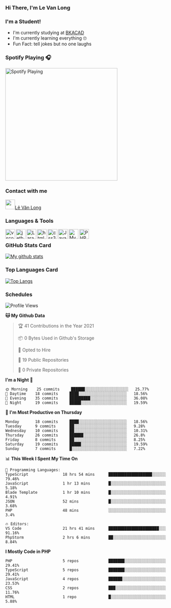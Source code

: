 ### Hi There, I'm Le Van Long 

### I'm a Student!
- I'm currently studying at [BKACAD](https://bkacad.edu.vn/)
- I'm currently learning everything 🙄
- Fun Fact: tell jokes but no one laughs

### Spotify Playing 🎧
[<img src="https://spotify-readme.hiiamlongdz.vercel.app/api/spotify-playing" alt="Spotify Playing" width="350" />](https://open.spotify.com/playlist/37i9dQZF1DX1e2VSJFudND)


### Contact with me

[<img src="https://img.icons8.com/dusk/64/000000/facebook-new--v2.png" width="30px"/>Lê Văn Long](https://www.facebook.com/HiiamLongdzz)

### Languages & Tools
<img align="left" alt="vscode" src="https://img.icons8.com/dusk/64/000000/visual-studio-code-2019.png" width="30px"/>
<img align="left" alt="jetbrain" src="https://camo.githubusercontent.com/8268dcfb76697dd53286590ec9b4385d7a0b89ce/68747470733a2f2f63646e2e6a7364656c6976722e6e65742f6e706d2f73696d706c652d69636f6e734076332f69636f6e732f6a6574627261696e732e737667" width="30px"/>
<img align="left" alt="Laravel" src="https://img.icons8.com/ios/50/000000/laravel.png" width="30px"/>
<img align="left" alt="html5" src="https://img.icons8.com/dusk/64/000000/html-5.png" width="30px"/>
<img align="left" alt="css3" src="https://img.icons8.com/dusk/64/000000/css3.png" width="30px"/>
<img align="left" alt="JavaScript" src="https://img.icons8.com/dusk/64/000000/javascript.png" width="30px"/>
<img align="left" alt="MySQL" src="https://img.icons8.com/ios-filled/50/000000/mysql-logo.png" width="30px"/>
<img align="left" alt="PHP" src="https://img.icons8.com/dusk/64/000000/php-logo.png" width="30px"/>

<br />

### GitHub Stats Card
[![My github stats](https://github-readme-stats.vercel.app/api?username=HiiamLongdz&show_icons=true)](https://github-readme-stats.vercel.app/api?username=HiiamLongdz&show_icons=true)

### Top Languages Card
[![Top Langs](https://github-readme-stats.vercel.app/api/top-langs/?username=HiiamLongdz&layout=compact)](https://github-readme-stats.vercel.app/api/top-langs/?username=HiiamLongdz&layout=compact)

### Schedules
<!--START_SECTION:waka-->
![Profile Views](http://img.shields.io/badge/Profile%20Views-0-blue)

**🐱 My Github Data** 

> 🏆 41 Contributions in the Year 2021
 > 
> 📦 0 Bytes Used in Github's Storage 
 > 
> 💼 Opted to Hire
 > 
> 📜 19 Public Repositories 
 > 
> 🔑 0 Private Repositories  
 > 
**I'm a Night 🦉** 

```text
🌞 Morning    25 commits     ██████░░░░░░░░░░░░░░░░░░░   25.77% 
🌆 Daytime    18 commits     ████░░░░░░░░░░░░░░░░░░░░░   18.56% 
🌃 Evening    35 commits     █████████░░░░░░░░░░░░░░░░   36.08% 
🌙 Night      19 commits     █████░░░░░░░░░░░░░░░░░░░░   19.59%

```
📅 **I'm Most Productive on Thursday** 

```text
Monday       18 commits     ████░░░░░░░░░░░░░░░░░░░░░   18.56% 
Tuesday      9 commits      ██░░░░░░░░░░░░░░░░░░░░░░░   9.28% 
Wednesday    10 commits     ██░░░░░░░░░░░░░░░░░░░░░░░   10.31% 
Thursday     26 commits     ██████░░░░░░░░░░░░░░░░░░░   26.8% 
Friday       8 commits      ██░░░░░░░░░░░░░░░░░░░░░░░   8.25% 
Saturday     19 commits     █████░░░░░░░░░░░░░░░░░░░░   19.59% 
Sunday       7 commits      █░░░░░░░░░░░░░░░░░░░░░░░░   7.22%

```


📊 **This Week I Spent My Time On** 

```text
💬 Programming Languages: 
TypeScript               18 hrs 54 mins      ███████████████████░░░░░░   79.46% 
JavaScript               1 hr 13 mins        █░░░░░░░░░░░░░░░░░░░░░░░░   5.18% 
Blade Template           1 hr 10 mins        █░░░░░░░░░░░░░░░░░░░░░░░░   4.91% 
JSON                     52 mins             █░░░░░░░░░░░░░░░░░░░░░░░░   3.68% 
PHP                      48 mins             ░░░░░░░░░░░░░░░░░░░░░░░░░   3.4%

🔥 Editors: 
VS Code                  21 hrs 41 mins      ██████████████████████░░░   91.16% 
PhpStorm                 2 hrs 6 mins        ██░░░░░░░░░░░░░░░░░░░░░░░   8.84%

```

**I Mostly Code in PHP** 

```text
PHP                      5 repos             ███████░░░░░░░░░░░░░░░░░░   29.41% 
TypeScript               5 repos             ███████░░░░░░░░░░░░░░░░░░   29.41% 
JavaScript               4 repos             ██████░░░░░░░░░░░░░░░░░░░   23.53% 
CSS                      2 repos             ███░░░░░░░░░░░░░░░░░░░░░░   11.76% 
HTML                     1 repo              █░░░░░░░░░░░░░░░░░░░░░░░░   5.88%

```



<!--END_SECTION:waka-->
